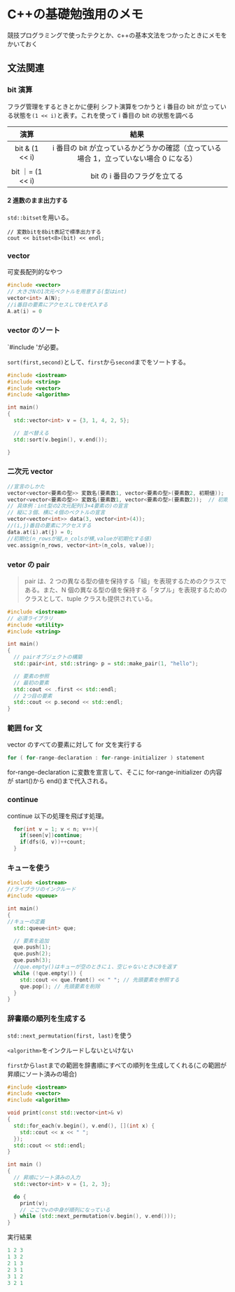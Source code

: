 # C++の基礎勉強用のメモ

競技プログラミングで使ったテクとか、c++の基本文法をつかったときにメモをかいておく

## 文法関連

### bit 演算

フラグ管理をするときとかに便利
シフト演算をつかうと i 番目の bit が立っている状態を`(1 << i)`と表す。これを使って i 番目の bit の状態を調べる

|       演算       |                                          結果                                          |
| :--------------: | :------------------------------------------------------------------------------------: |
|  bit & (1 << i)  | i 番目の bit が立っているかどうかの確認（立っている場合 1，立っていない場合 0 になる） |
| bit ｜= (1 << i) |                             bit の i 番目のフラグを立てる                              |

#### 2 進数のまま出力する

`std::bitset`を用いる。

```
// 変数bitを8bit表記で標準出力する
cout << bitset<8>(bit) << endl;
```

### vector

可変長配列的なやつ

```test.cpp
#include <vector>
// 大きさNの1次元ベクトルを用意する(型はint)
vector<int> A(N);
//i番目の要素にアクセスして0を代入する
A.at(i) = 0
```

### vector のソート

`#include <algorithm>'が必要。

`sort(first,second)`として、`first`から`second`までをソートする。

```c.cpp
#include <iostream>
#include <string>
#include <vector>
#include <algorithm>

int main()
{
  std::vector<int> v = {3, 1, 4, 2, 5};

  // 並べ替える
  std::sort(v.begin(), v.end());

}
```

### 二次元 vector

```vector.cpp
//宣言のしかた
vector<vector<要素の型>> 変数名(要素数1, vector<要素の型>(要素数2, 初期値));
vector<vector<要素の型>> 変数名(要素数1, vector<要素の型>(要素数2));  // 初期値を省略
// 具体例：int型の2次元配列(3×4要素の)の宣言
// 縦に３個、横に４個のベクトルの宣言
vector<vector<int>> data(3, vector<int>(4));
//(i,j)番目の要素にアクセスする
data.at(i).at(j) = 0;
//初期化(n_rowsが縦,n_colsが横,valueが初期化する値)
vec.assign(n_rows, vector<int>(n_cols, value));
```

### vetor の pair

> pair は、2 つの異なる型の値を保持する「組」を表現するためのクラスである。また、N 個の異なる型の値を保持する「タプル」を表現するためのクラスとして、tuple クラスも提供されている。

```pari.cpp
#include <iostream>
// 必須ライブラリ
#include <utility>
#include <string>

int main()
{
  // pairオブジェクトの構築
  std::pair<int, std::string> p = std::make_pair(1, "hello");

  // 要素の参照
  // 最初の要素
  std::cout << .first << std::endl;
  // 2つ目の要素
  std::cout << p.second << std::endl;
}

```

### 範囲 for 文

vector のすべての要素に対して for 文を実行する

```for.cpp
for ( for-range-declaration : for-range-initializer ) statement
```

for-range-declaration に変数を宣言して、そこに for-range-initializer の内容が start()から end()まで代入される。

### continue

continue 以下の処理を飛ばす処理。

```continue.cpp
  for(int v = 1; v < n; v++){
    if(seen[v])continue;
    if(dfs(G, v))++count;
  }
```

### キューを使う

```que.cpp
#include <iostream>
//ライブラリのインクルード
#include <queue>

int main()
{
//キューの定義
  std::queue<int> que;

  // 要素を追加
  que.push(1);
  que.push(2);
  que.push(3);
  //que.empty()はキューが空のときに１、空じゃないときに0を返す
  while (!que.empty()) {
    std::cout << que.front() << " "; // 先頭要素を参照する
    que.pop(); // 先頭要素を削除
  }
}
```


### 辞書順の順列を生成する

`std::next_permutation(first, last)`を使う

`<algorithm>`をインクルードしないといけない

`first`から`last`までの範囲を辞書順にすべての順列を生成してくれる(この範囲が昇順にソート済みの場合)

```a.cpp
#include <iostream>
#include <vector>
#include <algorithm>

void print(const std::vector<int>& v)
{
  std::for_each(v.begin(), v.end(), [](int x) {
    std::cout << x << " ";
  });
  std::cout << std::endl;
}

int main ()
{
  // 昇順にソート済みの入力
  std::vector<int> v = {1, 2, 3};

  do {
    print(v);
    // ここでvの中身が順列になっている
  } while (std::next_permutation(v.begin(), v.end()));
}
```

実行結果

```a.cpp
1 2 3 
1 3 2 
2 1 3 
2 3 1 
3 1 2 
3 2 1 
```
